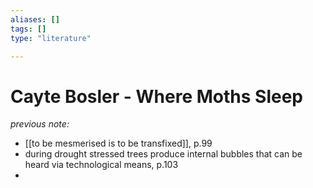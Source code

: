 ```yaml
---
aliases: []
tags: []
type: "literature"

---
```


# Cayte Bosler - Where Moths Sleep

_previous note:_

- [[to be mesmerised is to be transfixed]], p.99
- during drought stressed trees produce internal bubbles that can be heard via technological means, p.103
- 